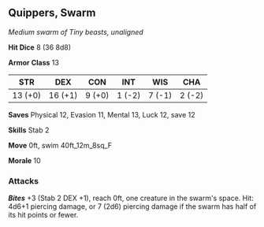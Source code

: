 ## Quippers, Swarm

*Medium swarm of Tiny beasts, unaligned*

**Hit Dice** 8 (36 8d8)

**Armor Class** 13

| STR     | DEX     | CON     | INT     | WIS     | CHA     |
|---------|---------|---------|---------|---------|---------|
| 13 (+0) | 16 (+1) |  9 (+0) |  1 (-2) |  7 (-1) |  2 (-2) |

**Saves** Physical 12, Evasion 11, Mental 13, Luck 12, save 12

**Skills** Stab 2

**Move** 0ft, swim 40ft\_12m\_8sq\_F

**Morale** 10

### Attacks

***Bites*** +3 (Stab 2 DEX +1), reach 0ft, one creature in the swarm's space. Hit: 4d6+1 piercing damage, or 7 (2d6) piercing damage if the swarm has half of its hit points or fewer.

